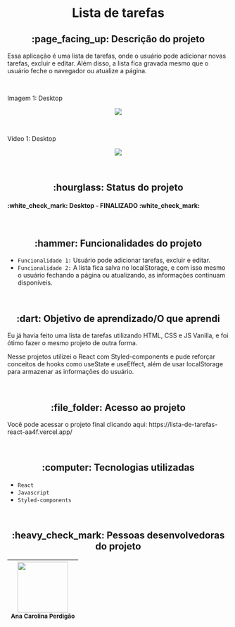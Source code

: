 <h1 align="center"> Lista de tarefas </h1>

<h2 align="center">:page_facing_up: Descrição do projeto </h2>
<p>Essa aplicação é uma lista de tarefas, onde o usuário pode adicionar novas tarefas, excluir e editar. Além disso, a lista fica gravada mesmo que o usuário feche o navegador ou atualize a página.</p>
<br>

<p>Imagem 1: Desktop</p>
<p align="center"><img src="https://user-images.githubusercontent.com/108142878/200122524-68e3108e-a744-4d2a-a59f-dfd0c51fb2b4.png" width: 1000></p>
<br>


<p>Vídeo 1: Desktop</p>
<p align="center"><img src="https://user-images.githubusercontent.com/108142878/200122729-af2ec966-8b4a-4fff-85d5-daf6280a9734.gif" width: 800></p>


<br>
<h2 align="center">:hourglass: Status do projeto </h2>
<h4> :white_check_mark: Desktop - FINALIZADO :white_check_mark: </h4>

<br>
<h2 align="center">:hammer: Funcionalidades do projeto </h2>

- ``Funcionalidade 1:`` Usuário pode adicionar tarefas, excluir e editar.
- ``Funcionalidade 2:`` A lista fica salva no localStorage, e com isso mesmo o usuário fechando a página ou atualizando, as informações continuam disponíveis.


<br>
<h2 align="center"> :dart: Objetivo de aprendizado/O que aprendi </h2>
<p>Eu já havia feito uma lista de tarefas utilizando HTML, CSS e JS Vanilla, e foi ótimo fazer o mesmo projeto de outra forma.</p>
<p>Nesse projetos utilizei o React com Styled-components e pude reforçar conceitos de hooks como useState e useEffect, além de usar localStorage para armazenar as informações do usuário.</p>
<br>

<h2 align="center"> :file_folder: Acesso ao projeto </h2>
<p> Você pode acessar o projeto final clicando aqui: https://lista-de-tarefas-react-aa4f.vercel.app/</p>
<br>
<h2 align="center"> :computer: Tecnologias utilizadas </h2>

- ``React``
- ``Javascript``
- ``Styled-components``


<br>
<h2 align="center"> :heavy_check_mark: Pessoas desenvolvedoras do projeto </h2>

| <img src="https://user-images.githubusercontent.com/108142878/183316759-e46fcec3-8594-4aca-b030-66b1e07263e0.jpg" width=115><br><sub>Ana Carolina Perdigão</sub> | 
| :---: |
